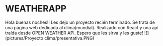 # WEATHERAPP
Hola buenas noches!! Les dejo un proyecto recién terminado. Se trata de una pagina web dedicada al clima(mundial). Realizado con React y una api traída desde OPEN WEATHER API. Espero que les sirva y les guste!
![] (pictures/Proyecto clima/presentativa.PNG)
